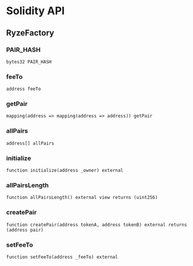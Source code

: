 # Solidity API

## RyzeFactory

### PAIR_HASH

```solidity
bytes32 PAIR_HASH
```

### feeTo

```solidity
address feeTo
```

### getPair

```solidity
mapping(address => mapping(address => address)) getPair
```

### allPairs

```solidity
address[] allPairs
```

### initialize

```solidity
function initialize(address _owner) external
```

### allPairsLength

```solidity
function allPairsLength() external view returns (uint256)
```

### createPair

```solidity
function createPair(address tokenA, address tokenB) external returns (address pair)
```

### setFeeTo

```solidity
function setFeeTo(address _feeTo) external
```

